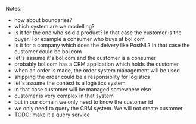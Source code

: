 ﻿
Notes:
- how about boundaries?
- which system are we modelling?
- is it for the one who sold a product? In that case the customer is the buyer. For example a consumer who buys at bol.com
- is it for a company which does the delvery like PostNL? In that case the customer could be bol.com
- let's assume it's bol.com and the customer is a consumer
- probably bol.com has a CRM application which holds the customer
- when an order is made, the order system management will be used
- shipping the order could be a responsiblity for logistics
- let's assume the context is a logistics system
- in that case customer will be managed somewhere else
- customer is very complex in that system
- but in our domain we only need to know the customer id
- we only need to query the CRM system. We will not create customer
- TODO: make it a query service


